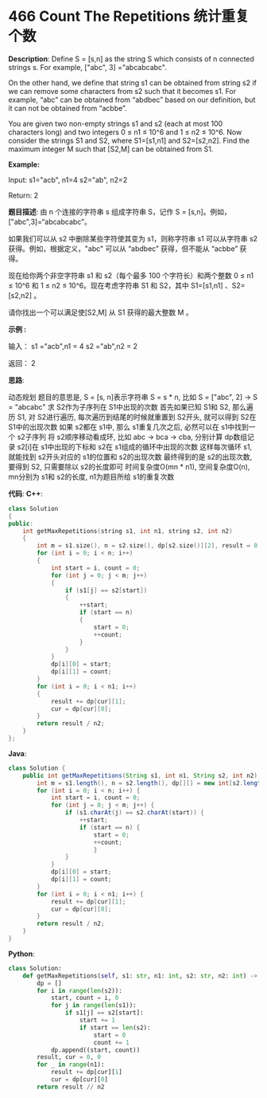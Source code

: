 # 466 Count The Repetitions 统计重复个数

__Description__:
Define S = [s,n] as the string S which consists of n connected strings s. For example, ["abc", 3] ="abcabcabc".

On the other hand, we define that string s1 can be obtained from string s2 if we can remove some characters from s2 such that it becomes s1. For example, “abc” can be obtained from “abdbec” based on our definition, but it can not be obtained from “acbbe”.

You are given two non-empty strings s1 and s2 (each at most 100 characters long) and two integers 0 ≤ n1 ≤ 10^6 and 1 ≤ n2 ≤ 10^6. Now consider the strings S1 and S2, where S1=[s1,n1] and S2=[s2,n2]. Find the maximum integer M such that [S2,M] can be obtained from S1.

__Example:__

Input:
s1="acb", n1=4
s2="ab", n2=2

Return:
2

__题目描述__:
由 n 个连接的字符串 s 组成字符串 S，记作 S = [s,n]。例如，["abc",3]=“abcabcabc”。

如果我们可以从 s2 中删除某些字符使其变为 s1，则称字符串 s1 可以从字符串 s2 获得。例如，根据定义，"abc" 可以从 “abdbec” 获得，但不能从 “acbbe” 获得。

现在给你两个非空字符串 s1 和 s2（每个最多 100 个字符长）和两个整数 0 ≤ n1 ≤ 10^6 和 1 ≤ n2 ≤ 10^6。现在考虑字符串 S1 和 S2，其中 S1=[s1,n1] 、S2=[s2,n2] 。

请你找出一个可以满足使[S2,M] 从 S1 获得的最大整数 M 。

__示例 :__

输入：
s1 ="acb",n1 = 4
s2 ="ab",n2 = 2

返回：
2

__思路__:

动态规划
题目的意思是, S = [s, n]表示字符串 S = s \* n, 比如 S = ["abc", 2] -> S = "abcabc"
求 S2作为子序列在 S1中出现的次数
首先如果已知 S1和 S2, 那么遍历 S1, 对 S2进行遍历, 每次遍历到结尾的时候就重置到 S2开头, 就可以得到 S2在 S1中的出现次数
如果 s2都在 s1中, 那么 s1重复几次之后, 必然可以在 s1中找到一个 s2子序列
将 s2顺序移动看成环, 比如 abc -> bca -> cba, 分别计算
dp数组记录 s2[i]在 s1中出现的下标和 s2在 s1组成的循环中出现的次数
这样每次循环 s1, 就能找到 s2开头对应的 s1的位置和 s2的出现次数
最终得到的是 s2的出现次数, 要得到 S2, 只需要除以 s2的长度即可
时间复杂度O(mn * n1), 空间复杂度O(n), mn分别为 s1和 s2的长度, n1为题目所给 s1的重复次数

__代码__:
__C++__:

```C++
class Solution 
{
public:
    int getMaxRepetitions(string s1, int n1, string s2, int n2) 
    {
        int m = s1.size(), n = s2.size(), dp[s2.size()][2], result = 0, cur = 0;
        for (int i = 0; i < n; i++) 
        {
            int start = i, count = 0;
            for (int j = 0; j < m; j++) 
            {
                if (s1[j] == s2[start]) 
                {
                    ++start;
                    if (start == n) 
                    {
                        start = 0;
                        ++count;
                    }
                }
            }
            dp[i][0] = start;
            dp[i][1] = count;
        }
        for (int i = 0; i < n1; i++) 
        {
            result += dp[cur][1];
            cur = dp[cur][0];
        }
        return result / n2;
    }
};
```

__Java__:

```Java
class Solution {
    public int getMaxRepetitions(String s1, int n1, String s2, int n2) {
        int m = s1.length(), n = s2.length(), dp[][] = new int[s2.length()][2], result = 0, cur = 0;
        for (int i = 0; i < n; i++) {
            int start = i, count = 0;
            for (int j = 0; j < m; j++) {
                if (s1.charAt(j) == s2.charAt(start)) {
                    ++start;
                    if (start == n) {
                        start = 0;
                        ++count;
                        }
                }
            }
            dp[i][0] = start;
            dp[i][1] = count;
        }
        for (int i = 0; i < n1; i++) {
            result += dp[cur][1];
            cur = dp[cur][0];
        }
        return result / n2;
    }
}
```

__Python__:

```Python
class Solution:
    def getMaxRepetitions(self, s1: str, n1: int, s2: str, n2: int) -> int:
        dp = []
        for i in range(len(s2)):
            start, count = i, 0
            for j in range(len(s1)):
                if s1[j] == s2[start]:
                    start += 1
                    if start == len(s2):
                        start = 0
                        count += 1
            dp.append((start, count))
        result, cur = 0, 0
        for _ in range(n1):
            result += dp[cur][1]
            cur = dp[cur][0]
        return result // n2
```
